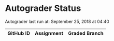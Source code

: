 # Autograder Status
Autograder last run at: September 25, 2018 at 04:40

| GitHub ID | Assignment | Graded Branch |
|-----------|------------|---------------|
